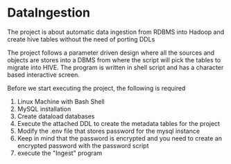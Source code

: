 # DataIngestion
The project is about automatic data ingestion from RDBMS into Hadoop and create hive tables without the need of porting DDLs

The project follows a parameter driven design where all the sources and objects are stores into a DBMS from where the script will pick the tables to migrate into HIVE.
The program is written in shell script and has a character based interactive screen.



Before we start executing the project, the following is required

1) Linux Machine with Bash Shell
2) MySQL installation
3) Create dataload databases
4) Execute the attached DDL to create the metadata tables for the project
5) Modify the .env file that stores password for the mysql instance
6) Keep in mind that the password is encrypted and you need to create an encrypted password with the password script
5) execute the "Ingest" program
